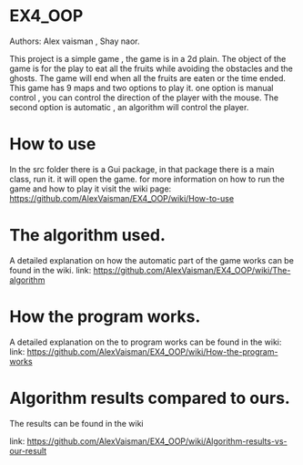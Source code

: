 # EX4_OOP

Authors: Alex vaisman , Shay naor.

This project is a simple game , the game is in a 2d plain.
The object of the game is for the play to eat all the fruits while avoiding the obstacles and the ghosts.
The game will end when all the fruits are eaten or the time ended.
This game has 9 maps and two options to play it.
one option is manual control , you can control the direction of the player with the mouse.
The second option is automatic , an algorithm will control the player.

# How to use

In the src folder there is a Gui package, in that package there is a main class, run it.
it will open the game.
for more information on how to run the game and how to play it visit the wiki page:
https://github.com/AlexVaisman/EX4_OOP/wiki/How-to-use

# The algorithm used.
A detailed explanation on how the automatic part of the game works can be found in the wiki.
link: https://github.com/AlexVaisman/EX4_OOP/wiki/The-algorithm

# How the program works.
A detailed explanation on the to program works can be found in the wiki:
link: https://github.com/AlexVaisman/EX4_OOP/wiki/How-the-program-works

# Algorithm results compared to ours.
The results can be found in the wiki 

link: https://github.com/AlexVaisman/EX4_OOP/wiki/Algorithm-results-vs-our-result
